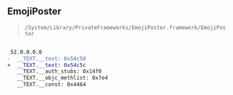 ## EmojiPoster

> `/System/Library/PrivateFrameworks/EmojiPoster.framework/EmojiPoster`

```diff

 52.0.0.0.0
-  __TEXT.__text: 0x54c58
+  __TEXT.__text: 0x54c5c
   __TEXT.__auth_stubs: 0x14f0
   __TEXT.__objc_methlist: 0x7e4
   __TEXT.__const: 0x4464

```

